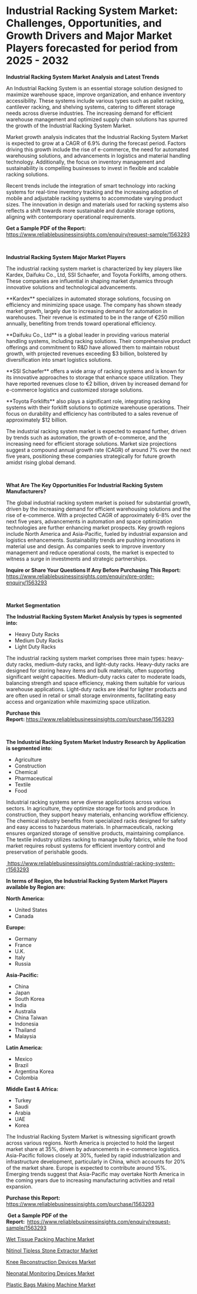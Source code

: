 <p><h1>Industrial Racking System Market: Challenges, Opportunities, and Growth Drivers and Major Market Players forecasted for period from 2025 - 2032</h1></p><p><strong>Industrial Racking System Market Analysis and Latest Trends</strong></p>
<p><p>An Industrial Racking System is an essential storage solution designed to maximize warehouse space, improve organization, and enhance inventory accessibility. These systems include various types such as pallet racking, cantilever racking, and shelving systems, catering to different storage needs across diverse industries. The increasing demand for efficient warehouse management and optimized supply chain solutions has spurred the growth of the Industrial Racking System Market.</p><p>Market growth analysis indicates that the Industrial Racking System Market is expected to grow at a CAGR of 6.9% during the forecast period. Factors driving this growth include the rise of e-commerce, the need for automated warehousing solutions, and advancements in logistics and material handling technology. Additionally, the focus on inventory management and sustainability is compelling businesses to invest in flexible and scalable racking solutions. </p><p>Recent trends include the integration of smart technology into racking systems for real-time inventory tracking and the increasing adoption of mobile and adjustable racking systems to accommodate varying product sizes. The innovation in design and materials used for racking systems also reflects a shift towards more sustainable and durable storage options, aligning with contemporary operational requirements.</p></p>
<p><strong>Get a Sample PDF of the Report:&nbsp;</strong> <a href="https://www.reliablebusinessinsights.com/enquiry/request-sample/1563293?utm_campaign=1113&utm_medium=2&utm_source=Github&utm_content=ia&utm_term=08042025&utm_id=industrial-racking-system">https://www.reliablebusinessinsights.com/enquiry/request-sample/1563293</a></p>
<p>&nbsp;</p>
<p><strong>Industrial Racking System Major Market Players</strong></p>
<p><p>The industrial racking system market is characterized by key players like Kardex, Daifuku Co., Ltd, SSI Schaefer, and Toyota Forklifts, among others. These companies are influential in shaping market dynamics through innovative solutions and technological advancements.</p><p>**Kardex** specializes in automated storage solutions, focusing on efficiency and minimizing space usage. The company has shown steady market growth, largely due to increasing demand for automation in warehouses. Their revenue is estimated to be in the range of €250 million annually, benefiting from trends toward operational efficiency.</p><p>**Daifuku Co., Ltd** is a global leader in providing various material handling systems, including racking solutions. Their comprehensive product offerings and commitment to R&D have allowed them to maintain robust growth, with projected revenues exceeding $3 billion, bolstered by diversification into smart logistics solutions.</p><p>**SSI Schaefer** offers a wide array of racking systems and is known for its innovative approaches to storage that enhance space utilization. They have reported revenues close to €2 billion, driven by increased demand for e-commerce logistics and customized storage solutions.</p><p>**Toyota Forklifts** also plays a significant role, integrating racking systems with their forklift solutions to optimize warehouse operations. Their focus on durability and efficiency has contributed to a sales revenue of approximately $12 billion.</p><p>The industrial racking system market is expected to expand further, driven by trends such as automation, the growth of e-commerce, and the increasing need for efficient storage solutions. Market size projections suggest a compound annual growth rate (CAGR) of around 7% over the next five years, positioning these companies strategically for future growth amidst rising global demand.</p></p>
<p>&nbsp;</p>
<p><strong>What Are The Key Opportunities For Industrial Racking System Manufacturers?</strong></p>
<p><p>The global industrial racking system market is poised for substantial growth, driven by the increasing demand for efficient warehousing solutions and the rise of e-commerce. With a projected CAGR of approximately 6-8% over the next five years, advancements in automation and space optimization technologies are further enhancing market prospects. Key growth regions include North America and Asia-Pacific, fueled by industrial expansion and logistics enhancements. Sustainability trends are pushing innovations in material use and design. As companies seek to improve inventory management and reduce operational costs, the market is expected to witness a surge in investments and strategic partnerships.</p></p>
<p><strong>Inquire or Share Your Questions If Any Before Purchasing This Report:</strong> <a href="https://www.reliablebusinessinsights.com/enquiry/pre-order-enquiry/1563293?utm_campaign=1113&utm_medium=2&utm_source=Github&utm_content=ia&utm_term=08042025&utm_id=industrial-racking-system">https://www.reliablebusinessinsights.com/enquiry/pre-order-enquiry/1563293</a></p>
<p>&nbsp;</p>
<p><strong>Market Segmentation</strong></p>
<p><strong>The Industrial Racking System Market Analysis by types is segmented into:</strong></p>
<p><ul><li>Heavy Duty Racks</li><li>Medium Duty Racks</li><li>Light Duty Racks</li></ul></p>
<p><p>The industrial racking system market comprises three main types: heavy-duty racks, medium-duty racks, and light-duty racks. Heavy-duty racks are designed for storing heavy items and bulk materials, often supporting significant weight capacities. Medium-duty racks cater to moderate loads, balancing strength and space efficiency, making them suitable for various warehouse applications. Light-duty racks are ideal for lighter products and are often used in retail or small storage environments, facilitating easy access and organization while maximizing space utilization.</p></p>
<p><strong>Purchase this Report:&nbsp;</strong><a href="https://www.reliablebusinessinsights.com/purchase/1563293?utm_campaign=1113&utm_medium=2&utm_source=Github&utm_content=ia&utm_term=08042025&utm_id=industrial-racking-system">https://www.reliablebusinessinsights.com/purchase/1563293</a></p>
<p>&nbsp;</p>
<p><strong>The Industrial Racking System Market Industry Research by Application is segmented into:</strong></p>
<p><ul><li>Agriculture</li><li>Construction</li><li>Chemical</li><li>Pharmaceutical</li><li>Textile</li><li>Food</li></ul></p>
<p><p>Industrial racking systems serve diverse applications across various sectors. In agriculture, they optimize storage for tools and produce. In construction, they support heavy materials, enhancing workflow efficiency. The chemical industry benefits from specialized racks designed for safety and easy access to hazardous materials. In pharmaceuticals, racking ensures organized storage of sensitive products, maintaining compliance. The textile industry utilizes racking to manage bulky fabrics, while the food market requires robust systems for efficient inventory control and preservation of perishable goods.</p></p>
<p><a href="https://www.reliablebusinessinsights.com/industrial-racking-system-r1563293?utm_campaign=1113&utm_medium=2&utm_source=Github&utm_content=ia&utm_term=08042025&utm_id=industrial-racking-system">&nbsp;https://www.reliablebusinessinsights.com/industrial-racking-system-r1563293</a></p>
<p><strong>In terms of Region, the Industrial Racking System Market Players available by Region are:</strong></p>
<p>
    <p> <strong> North America: </strong>
        <ul>
            <li>United States</li>
            <li>Canada</li>
        </ul>
        </p> 
    <p> <strong> Europe: </strong>
        <ul>
            <li>Germany</li>
            <li>France</li>
            <li>U.K.</li>
            <li>Italy</li>
            <li>Russia</li>
        </ul>
        </p> 
    <p> <strong> Asia-Pacific: </strong>
        <ul>
            <li>China</li>
            <li>Japan</li>
            <li>South Korea</li>
            <li>India</li>
            <li>Australia</li>
            <li>China Taiwan</li>
            <li>Indonesia</li>
            <li>Thailand</li>
            <li>Malaysia</li>
        </ul>
        </p> 
    <p> <strong> Latin America: </strong>
        <ul>
            <li>Mexico</li>
            <li>Brazil</li>
            <li>Argentina Korea</li>
            <li>Colombia</li>
        </ul>
        </p> 
    <p> <strong> Middle East & Africa: </strong>
        <ul>
            <li>Turkey</li>
            <li>Saudi</li>
            <li>Arabia</li>
            <li>UAE</li>
            <li>Korea</li>
        </ul>
    </p>
    </p>
<p><p>The Industrial Racking System Market is witnessing significant growth across various regions. North America is projected to hold the largest market share at 35%, driven by advancements in e-commerce logistics. Asia-Pacific follows closely at 30%, fueled by rapid industrialization and infrastructure development, particularly in China, which accounts for 20% of the market share. Europe is expected to contribute around 15%. Emerging trends suggest that Asia-Pacific may overtake North America in the coming years due to increasing manufacturing activities and retail expansion.</p></p>
<p><strong>Purchase this Report: </strong><a href="https://www.reliablebusinessinsights.com/purchase/1563293?utm_campaign=1113&utm_medium=2&utm_source=Github&utm_content=ia&utm_term=08042025&utm_id=industrial-racking-system">https://www.reliablebusinessinsights.com/purchase/1563293</a></p>
<p>&nbsp;<strong>Get a Sample PDF of the Report:&nbsp;&nbsp;</strong><a href="https://www.reliablebusinessinsights.com/enquiry/request-sample/1563293?utm_campaign=1113&utm_medium=2&utm_source=Github&utm_content=ia&utm_term=08042025&utm_id=industrial-racking-system">https://www.reliablebusinessinsights.com/enquiry/request-sample/1563293</a></p>
<p><strong></strong></p>
<p><p><a href="https://github.com/tauchzuazoli/Market-Research-Report-List-1/blob/main/wet-tissue-packing-machine-market.md?utm_campaign=1113&utm_medium=2&utm_source=Github&utm_content=ia&utm_term=08042025&utm_id=industrial-racking-system">Wet Tissue Packing Machine Market</a></p><p><a href="https://www.linkedin.com/pulse/comprehensive-nitinol-tipless-stone-extractor-market-wyyqe?utm_campaign=1113&utm_medium=2&utm_source=Github&utm_content=ia&utm_term=08042025&utm_id=industrial-racking-system">Nitinol Tipless Stone Extractor Market</a></p><p><a href="https://www.linkedin.com/pulse/knee-reconstruction-devices-market-forecasted-considering-rjnae?utm_campaign=1113&utm_medium=2&utm_source=Github&utm_content=ia&utm_term=08042025&utm_id=industrial-racking-system">Knee Reconstruction Devices Market</a></p><p><a href="https://www.linkedin.com/pulse/neonatal-monitoring-devices-market-size-forecast-2025-2032-anticipated-fetye?utm_campaign=1113&utm_medium=2&utm_source=Github&utm_content=ia&utm_term=08042025&utm_id=industrial-racking-system">Neonatal Monitoring Devices Market</a></p><p><a href="https://github.com/zappasuccofz/Market-Research-Report-List-1/blob/main/plastic-bags-making-machine-market.md?utm_campaign=1113&utm_medium=2&utm_source=Github&utm_content=ia&utm_term=08042025&utm_id=industrial-racking-system">Plastic Bags Making Machine Market</a></p></p>